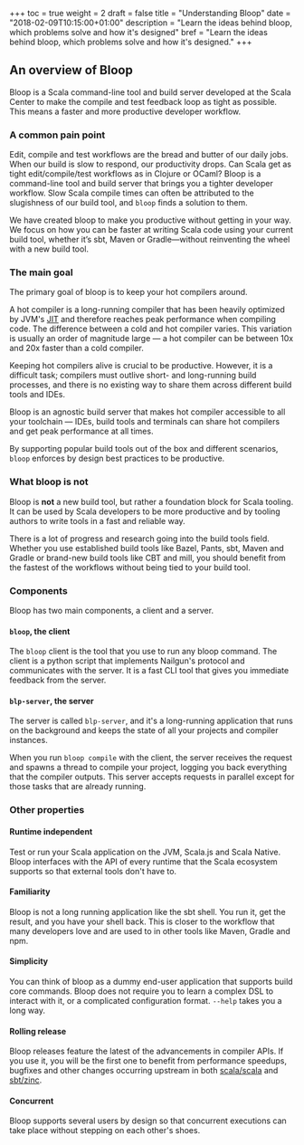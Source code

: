 +++
toc = true
weight = 2
draft = false
title = "Understanding Bloop"
date = "2018-02-09T10:15:00+01:00"
description = "Learn the ideas behind bloop, which problems solve and how it's designed"
bref = "Learn the ideas behind bloop, which problems solve and how it's designed."
+++

## An overview of Bloop

Bloop is a Scala command-line tool and build server developed at the Scala
Center to make the compile and test feedback loop as tight as possible. This
means a faster and more productive developer workflow.

### A common pain point

Edit, compile and test workflows are the bread and butter of our daily jobs.
When our build is slow to respond, our productivity drops. Can Scala get as
tight edit/compile/test workflows as in Clojure or OCaml? Bloop is a
command-line tool and build server that brings you a tighter developer
workflow. Slow Scala compile times can often be attributed to the slugishness
of our build tool, and `bloop` finds a solution to them.

We have created bloop to make you productive without getting in your way. We
focus on how you can be faster at writing Scala code using your current build
tool, whether it’s sbt, Maven or Gradle—without reinventing the wheel with a
new build tool.

### The main goal

The primary goal of bloop is to keep your hot compilers around.

A hot compiler is a long-running compiler that has been heavily optimized by
JVM's [JIT](https://en.wikipedia.org/wiki/Just-in-time_compilation) and
therefore reaches peak performance when compiling code. The difference
between a cold and hot compiler varies. This variation is usually an order of
magnitude large — a hot compiler can be between 10x and 20x faster than a
cold compiler.

Keeping hot compilers alive is crucial to be productive. However, it is a
difficult task; compilers must outlive short- and long-running build
processes, and there is no existing way to share them across different build
tools and IDEs.

Bloop is an agnostic build server that makes hot compiler accessible to all
your toolchain — IDEs, build tools and terminals can share hot compilers and
get peak performance at all times.

By supporting popular build tools out of the box and different scenarios,
`bloop` enforces by design best practices to be productive.

### What bloop is not

Bloop is **not** a new build tool, but rather a foundation block for Scala
tooling. It can be used by Scala developers to be more productive and by
tooling authors to write tools in a fast and reliable way.

There is a lot of progress and research going into the build tools field.
Whether you use established build tools like Bazel, Pants, sbt, Maven and
Gradle or brand-new build tools like CBT and mill, you should benefit from
the fastest of the workflows without being tied to your build tool.

### Components

Bloop has two main components, a client and a server.

#### `bloop`, the client

The `bloop` client is the tool that you use to run any bloop command. The
client is a python script that implements Nailgun's protocol and communicates
with the server. It is a fast CLI tool that gives you immediate feedback from
the server.

#### `blp-server`, the server

The server is called `blp-server`, and it's a long-running application that
runs on the background and keeps the state of all your projects and compiler
instances.

When you run `bloop compile` with the client, the server receives the request
and spawns a thread to compile your project, logging you back everything that
the compiler outputs. This server accepts requests in parallel except for
those tasks that are already running.

### Other properties

#### Runtime independent

Test or run your Scala application on the JVM, Scala.js and Scala Native.
Bloop interfaces with the API of every runtime that the Scala ecosystem
supports so that external tools don't have to.

#### Familiarity

Bloop is not a long running application like the sbt shell. You run it, get
the result, and you have your shell back. This is closer to the workflow that
many developers love and are used to in other tools like Maven, Gradle and
npm.

#### Simplicity

You can think of bloop as a dummy end-user application that supports build
core commands. Bloop does not require you to learn a complex DSL to interact
with it, or a complicated configuration format. `--help` takes you a long
way.

#### Rolling release

Bloop releases feature the latest of the advancements in compiler APIs. If
you use it, you will be the first one to benefit from performance speedups,
bugfixes and other changes occurring upstream in both [scala/scala] and
[sbt/zinc].

#### Concurrent

Bloop supports several users by design so that concurrent executions can take
place without stepping on each other's shoes.

[scala/scala]: https://github.com/scala/scala
[sbt/zinc]: https://github.com/sbt/zinc